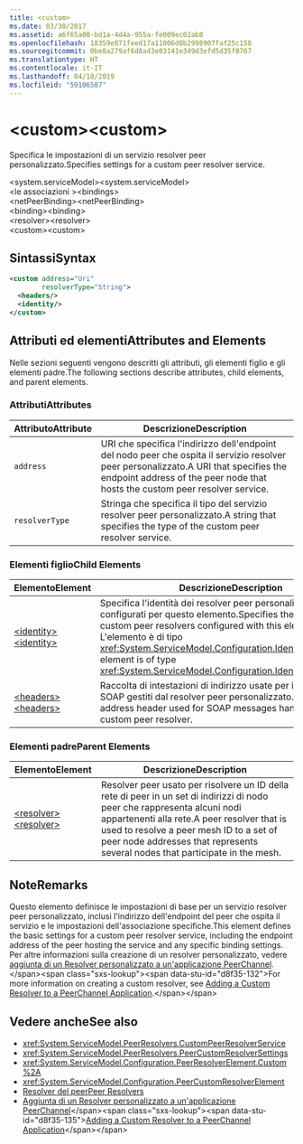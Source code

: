 ```yaml
---
title: <custom>
ms.date: 03/30/2017
ms.assetid: a6f65a00-bd1a-4d4a-955a-fe009ec02ab8
ms.openlocfilehash: 18359e871feed17a11006d0b2998907faf25c158
ms.sourcegitcommit: 0be8a279af6d8a43e03141e349d3efd5d35f8767
ms.translationtype: HT
ms.contentlocale: it-IT
ms.lasthandoff: 04/18/2019
ms.locfileid: "59106587"
---
```

# <a name="custom"></a><span data-ttu-id="d8f35-101">\<custom></span><span class="sxs-lookup"><span data-stu-id="d8f35-101">\<custom></span></span>
<span data-ttu-id="d8f35-102">Specifica le impostazioni di un servizio resolver peer personalizzato.</span><span class="sxs-lookup"><span data-stu-id="d8f35-102">Specifies settings for a custom peer resolver service.</span></span>  
  
<span data-ttu-id="d8f35-103">\<system.serviceModel></span><span class="sxs-lookup"><span data-stu-id="d8f35-103">\<system.serviceModel></span></span>  
<span data-ttu-id="d8f35-104">\<le associazioni ></span><span class="sxs-lookup"><span data-stu-id="d8f35-104">\<bindings></span></span>  
<span data-ttu-id="d8f35-105">\<netPeerBinding></span><span class="sxs-lookup"><span data-stu-id="d8f35-105">\<netPeerBinding></span></span>  
<span data-ttu-id="d8f35-106">\<binding></span><span class="sxs-lookup"><span data-stu-id="d8f35-106">\<binding></span></span>  
<span data-ttu-id="d8f35-107">\<resolver></span><span class="sxs-lookup"><span data-stu-id="d8f35-107">\<resolver></span></span>  
<span data-ttu-id="d8f35-108">\<custom></span><span class="sxs-lookup"><span data-stu-id="d8f35-108">\<custom></span></span>  
  
## <a name="syntax"></a><span data-ttu-id="d8f35-109">Sintassi</span><span class="sxs-lookup"><span data-stu-id="d8f35-109">Syntax</span></span>  
  
```xml  
<custom address="Uri"
        resolverType="String">
  <headers/>
  <identity/>
</custom>
```  
  
## <a name="attributes-and-elements"></a><span data-ttu-id="d8f35-110">Attributi ed elementi</span><span class="sxs-lookup"><span data-stu-id="d8f35-110">Attributes and Elements</span></span>  
 <span data-ttu-id="d8f35-111">Nelle sezioni seguenti vengono descritti gli attributi, gli elementi figlio e gli elementi padre.</span><span class="sxs-lookup"><span data-stu-id="d8f35-111">The following sections describe attributes, child elements, and parent elements.</span></span>  
  
### <a name="attributes"></a><span data-ttu-id="d8f35-112">Attributi</span><span class="sxs-lookup"><span data-stu-id="d8f35-112">Attributes</span></span>  
  
|<span data-ttu-id="d8f35-113">Attributo</span><span class="sxs-lookup"><span data-stu-id="d8f35-113">Attribute</span></span>|<span data-ttu-id="d8f35-114">Descrizione</span><span class="sxs-lookup"><span data-stu-id="d8f35-114">Description</span></span>|  
|---------------|-----------------|  
|`address`|<span data-ttu-id="d8f35-115">URI che specifica l'indirizzo dell'endpoint del nodo peer che ospita il servizio resolver peer personalizzato.</span><span class="sxs-lookup"><span data-stu-id="d8f35-115">A URI that specifies the endpoint address of the peer node that hosts the custom peer resolver service.</span></span>|  
|`resolverType`|<span data-ttu-id="d8f35-116">Stringa che specifica il tipo del servizio resolver peer personalizzato.</span><span class="sxs-lookup"><span data-stu-id="d8f35-116">A string that specifies the type of the custom peer resolver service.</span></span>|  
  
### <a name="child-elements"></a><span data-ttu-id="d8f35-117">Elementi figlio</span><span class="sxs-lookup"><span data-stu-id="d8f35-117">Child Elements</span></span>  
  
|<span data-ttu-id="d8f35-118">Elemento</span><span class="sxs-lookup"><span data-stu-id="d8f35-118">Element</span></span>|<span data-ttu-id="d8f35-119">Descrizione</span><span class="sxs-lookup"><span data-stu-id="d8f35-119">Description</span></span>|  
|-------------|-----------------|  
|[<span data-ttu-id="d8f35-120">\<identity></span><span class="sxs-lookup"><span data-stu-id="d8f35-120">\<identity></span></span>](../../../../../docs/framework/configure-apps/file-schema/wcf/identity.md)|<span data-ttu-id="d8f35-121">Specifica l'identità dei resolver peer personalizzati configurati per questo elemento.</span><span class="sxs-lookup"><span data-stu-id="d8f35-121">Specifies the identity for custom peer resolvers configured with this element.</span></span> <span data-ttu-id="d8f35-122">L'elemento è di tipo <xref:System.ServiceModel.Configuration.IdentityElement>.</span><span class="sxs-lookup"><span data-stu-id="d8f35-122">This element is of type <xref:System.ServiceModel.Configuration.IdentityElement>.</span></span>|  
|[<span data-ttu-id="d8f35-123">\<headers></span><span class="sxs-lookup"><span data-stu-id="d8f35-123">\<headers></span></span>](../../../../../docs/framework/configure-apps/file-schema/wcf/headers-element.md)|<span data-ttu-id="d8f35-124">Raccolta di intestazioni di indirizzo usate per i messaggi SOAP gestiti dal resolver peer personalizzato.</span><span class="sxs-lookup"><span data-stu-id="d8f35-124">A collection of address header used for SOAP messages handled by the custom peer resolver.</span></span>|  
  
### <a name="parent-elements"></a><span data-ttu-id="d8f35-125">Elementi padre</span><span class="sxs-lookup"><span data-stu-id="d8f35-125">Parent Elements</span></span>  
  
|<span data-ttu-id="d8f35-126">Elemento</span><span class="sxs-lookup"><span data-stu-id="d8f35-126">Element</span></span>|<span data-ttu-id="d8f35-127">Descrizione</span><span class="sxs-lookup"><span data-stu-id="d8f35-127">Description</span></span>|  
|-------------|-----------------|  
|[<span data-ttu-id="d8f35-128">\<resolver></span><span class="sxs-lookup"><span data-stu-id="d8f35-128">\<resolver></span></span>](../../../../../docs/framework/configure-apps/file-schema/wcf/resolver.md)|<span data-ttu-id="d8f35-129">Resolver peer usato per risolvere un ID della rete di peer in un set di indirizzi di nodo peer che rappresenta alcuni nodi appartenenti alla rete.</span><span class="sxs-lookup"><span data-stu-id="d8f35-129">A peer resolver that is used to resolve a peer mesh ID to a set of peer node addresses that represents several nodes that participate in the mesh.</span></span>|  
  
## <a name="remarks"></a><span data-ttu-id="d8f35-130">Note</span><span class="sxs-lookup"><span data-stu-id="d8f35-130">Remarks</span></span>  
 <span data-ttu-id="d8f35-131">Questo elemento definisce le impostazioni di base per un servizio resolver peer personalizzato, inclusi l'indirizzo dell'endpoint del peer che ospita il servizio e le impostazioni dell'associazione specifiche.</span><span class="sxs-lookup"><span data-stu-id="d8f35-131">This element defines the basic settings for a custom peer resolver service, including the endpoint address of the peer hosting the service and any specific binding settings.</span></span> <span data-ttu-id="d8f35-132">Per altre informazioni sulla creazione di un resolver personalizzato, vedere [aggiunta di un Resolver personalizzato a un'applicazione PeerChannel](https://docs.microsoft.com/previous-versions/ms730105(v=vs.90)).</span><span class="sxs-lookup"><span data-stu-id="d8f35-132">For more information on creating a custom resolver, see [Adding a Custom Resolver to a PeerChannel Application](https://docs.microsoft.com/previous-versions/ms730105(v=vs.90)).</span></span>  
  
## <a name="see-also"></a><span data-ttu-id="d8f35-133">Vedere anche</span><span class="sxs-lookup"><span data-stu-id="d8f35-133">See also</span></span>

- <xref:System.ServiceModel.PeerResolvers.CustomPeerResolverService>
- <xref:System.ServiceModel.PeerResolvers.PeerCustomResolverSettings>
- <xref:System.ServiceModel.Configuration.PeerResolverElement.Custom%2A>
- <xref:System.ServiceModel.Configuration.PeerCustomResolverElement>
- [<span data-ttu-id="d8f35-134">Resolver del peer</span><span class="sxs-lookup"><span data-stu-id="d8f35-134">Peer Resolvers</span></span>](../../../../../docs/framework/wcf/feature-details/peer-resolvers.md)
- <span data-ttu-id="d8f35-135">[Aggiunta di un Resolver personalizzato a un'applicazione PeerChannel](https://docs.microsoft.com/previous-versions/ms730105(v=vs.90))</span><span class="sxs-lookup"><span data-stu-id="d8f35-135">[Adding a Custom Resolver to a PeerChannel Application](https://docs.microsoft.com/previous-versions/ms730105(v=vs.90))</span></span>
